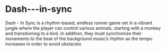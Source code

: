 # Dash---in-sync
Dash - In Sync is a rhythm-based, endless runner game set in a vibrant jungle where the player can control various animals, starting with a monkey and transitioning to a bird. In addition, they must synchronize their movements to the beat of the background music’s rhythm as the tempo increases in order to avoid obstacles

